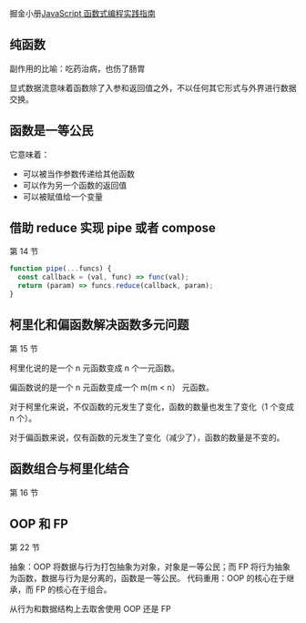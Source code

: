 
掘金小册[JavaScript 函数式编程实践指南](https://juejin.cn/book/7173591403639865377?scrollMenuIndex=1)

## 纯函数

副作用的比喻：吃药治病，也伤了肠胃

显式数据流意味着函数除了入参和返回值之外，不以任何其它形式与外界进行数据交换。

## 函数是一等公民

它意味着：

- 可以被当作参数传递给其他函数
- 可以作为另一个函数的返回值
- 可以被赋值给一个变量

## 借助 reduce 实现 pipe 或者 compose

第 14 节

```js
function pipe(...funcs) {
  const callback = (val, func) => func(val);
  return (param) => funcs.reduce(callback, param);
}
```

## 柯里化和偏函数解决函数多元问题

第 15 节

柯里化说的是一个 n 元函数变成 n 个一元函数。

偏函数说的是一个 n 元函数变成一个 m(m < n） 元函数。

对于柯里化来说，不仅函数的元发生了变化，函数的数量也发生了变化（1 个变成 n 个）。

对于偏函数来说，仅有函数的元发生了变化（减少了），函数的数量是不变的。

## 函数组合与柯里化结合

第 16 节

## OOP 和 FP

第 22 节

抽象：OOP 将数据与行为打包抽象为对象，对象是一等公民；而 FP 将行为抽象为函数，数据与行为是分离的，函数是一等公民。
代码重用：OOP 的核心在于继承，而 FP 的核心在于组合。

从行为和数据结构上去取舍使用 OOP 还是 FP
